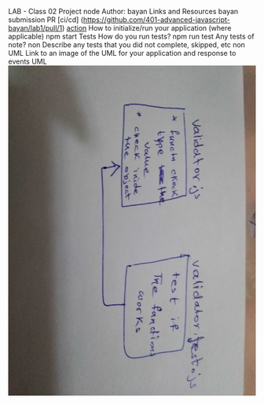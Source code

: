 LAB - Class 02 Project node Author: bayan Links and Resources 
bayan
submission PR [ci/cd]
(https://github.com/401-advanced-javascript-bayan/lab1/pull/1)
[action](https://github.com/401-advanced-javascript-bayan/lab1/pull/1)
How to initialize/run your application (where applicable) npm start Tests How do you run tests? npm run test Any tests of note? non Describe any tests that you did not complete, skipped, etc non UML Link to an image of the UML for your application and response to events
UML
![](https://github.com/bayanmhmd/Lab1/blob/master/imge/lab1.jpg)